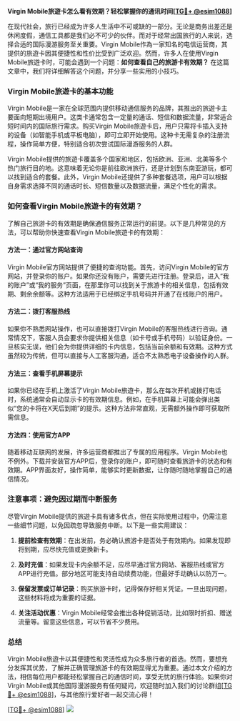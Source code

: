 **Virgin Mobile旅遊卡怎么看有效期？轻松掌握你的通讯时间[[TG💪+ @esim1088](https://t.me/s/esim1088)]**

在现代社会，旅行已经成为许多人生活中不可或缺的一部分。无论是商务出差还是休闲度假，通信工具都是我们必不可少的伙伴。而对于经常出国旅行的人来说，选择合适的国际漫游服务至关重要。Virgin Mobile作為一家知名的电信运营商，其提供的旅遊卡因其便捷性和性价比受到广泛欢迎。然而，许多人在使用Virgin Mobile旅遊卡时，可能会遇到一个问题：**如何查看自己的旅游卡有效期？** 在这篇文章中，我们将详细解答这个问题，并分享一些实用的小技巧。

### Virgin Mobile旅遊卡的基本功能

Virgin Mobile是一家在全球范围内提供移动通信服务的品牌，其推出的旅遊卡主要面向短期出境用户。这类卡通常包含一定量的通话、短信和数据流量，非常适合短时间内的国际旅行需求。购买Virgin Mobile旅遊卡后，用户只需将卡插入支持的设备（如智能手机或平板电脑），即可立即开始使用。这种卡无需复杂的注册流程，操作简单方便，特别适合初次尝试国际漫游服务的人群。

Virgin Mobile提供的旅遊卡覆盖多个国家和地区，包括欧洲、亚洲、北美等多个热门旅行目的地。这意味着无论你是前往欧洲旅行，还是计划到东南亚游玩，都可以找到适合的套餐。此外，Virgin Mobile还提供了多种套餐选项，用户可以根据自身需求选择不同的通话时长、短信数量以及数据流量，满足个性化的需求。

### 如何查看Virgin Mobile旅遊卡的有效期？

了解自己旅游卡的有效期是确保通信服务正常运行的前提。以下是几种常见的方法，可以帮助你快速查看Virgin Mobile旅遊卡的有效期：

#### 方法一：通过官方网站查询
Virgin Mobile官方网站提供了便捷的查询功能。首先，访问Virgin Mobile的官方网站，并登录你的账户。如果你还没有账户，需要先进行注册。登录后，进入“我的账户”或“我的服务”页面，在那里你可以找到关于旅游卡的相关信息，包括有效期、剩余余额等。这种方法适用于已经绑定手机号码并开通了在线账户的用户。

#### 方法二：拨打客服热线
如果你不熟悉网站操作，也可以直接拨打Virgin Mobile的客服热线进行咨询。通常情况下，客服人员会要求你提供相关信息（如卡号或手机号码）以验证身份。一旦核实无误，他们会为你提供详细的卡内信息，包括当前余额和有效期。这种方式虽然较为传统，但可以直接与人工客服沟通，适合不太熟悉电子设备操作的人群。

#### 方法三：查看手机屏幕提示
如果你已经在手机上激活了Virgin Mobile旅遊卡，那么在每次开机或拨打电话时，系统通常会自动显示卡的有效期信息。例如，在手机屏幕上可能会弹出类似“您的卡将在X天后到期”的提示。这种方法非常直观，无需额外操作即可获取所需信息。

#### 方法四：使用官方APP
随着移动互联网的发展，许多运营商都推出了专属的应用程序。Virgin Mobile也不例外。下载并安装官方APP后，登录你的账户，即可随时查看旅游卡的状态和有效期。APP界面友好，操作简单，能够实时更新数据，让你随时随地掌握自己的通信情况。

### 注意事项：避免因过期而中断服务

尽管Virgin Mobile提供的旅遊卡具有诸多优点，但在实际使用过程中，仍需注意一些细节问题，以免因疏忽导致服务中断。以下是一些实用建议：

1. **提前检查有效期**：在出发前，务必确认旅游卡是否处于有效期内。如果发现即将到期，应尽快充值或更换新卡。
   
2. **及时充值**：如果发现卡内余额不足，应尽早通过官方网站、客服热线或官方APP进行充值。部分地区可能支持自动续费功能，但最好手动确认以防万一。

3. **保留发票或订单记录**：购买旅游卡时，记得保存好相关凭证。一旦出现问题，这些材料将成为重要的证据。

4. **关注活动优惠**：Virgin Mobile经常会推出各种促销活动，比如限时折扣、赠送流量等。留意这些信息，可以节省不少费用。

### 总结

Virgin Mobile旅遊卡以其便捷性和灵活性成为众多旅行者的首选。然而，要想充分发挥其优势，了解并正确管理旅游卡的有效期显得尤为重要。通过本文介绍的方法，相信每位用户都能轻松掌握自己的通信时间，享受无忧的旅行体验。如果你对Virgin Mobile或其他国际漫游服务有任何疑问，欢迎随时加入我们的讨论群组[[TG💪+ @esim1088](https://t.me/s/esim1088)]，与其他旅行爱好者一起交流心得！

[[TG💪+ @esim1088](https://t.me/s/esim1088)] ![](https://i.postimg.cc/4NQfJmqS/Snipaste-2025-05-13-00-14-12.png)